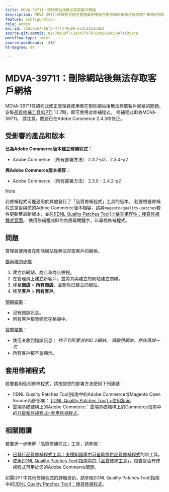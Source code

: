 ```yaml
---
title: MDVA-39711：刪除網站後無法存取客戶網格
description: MDVA-39711修補程式修正管理員使用者在刪除網站後無法存取客戶網格的問題。 安裝[Quality Patches Tool (QPT)](https://experienceleague.adobe.com/en/docs/commerce-knowledge-base/kb/announcements/commerce-announcements/magento-quality-patches-released-new-tool-to-self-serve-quality-patches) 1.1.7時，即可使用此修補程式。 修補程式ID為MDVA-39711。 請注意，問題已在Adobe Commerce 2.4.3中修正。
feature: Configuration
role: Admin
exl-id: 7ddca2e7-86f5-4ffd-9c00-ea4c511ab663
source-git-commit: 81c78439f7c243437b7b76dc80560c847af95ace
workflow-type: tm+mt
source-wordcount: '416'
ht-degree: 0%

---
```


# MDVA-39711：刪除網站後無法存取客戶網格

MDVA-39711修補程式修正管理員使用者在刪除網站後無法存取客戶網格的問題。 安裝[品質修補工具(QPT)](https://experienceleague.adobe.com/en/docs/commerce-knowledge-base/kb/announcements/commerce-announcements/magento-quality-patches-released-new-tool-to-self-serve-quality-patches) 1.1.7時，即可使用此修補程式。 修補程式ID為MDVA-39711。 請注意，問題已在Adobe Commerce 2.4.3中修正。

## 受影響的產品和版本

**已為Adobe Commerce版本建立修補程式：**

* Adobe Commerce （所有部署方法） 2.3.7-p2、2.3.4-p2

**與Adobe Commerce版本相容：**

* Adobe Commerce （所有部署方法） 2.3.0 - 2.4.2-p2

>[!NOTE]
>
>此修補程式可能適用於其他發行了「品質修補程式」工具的版本。 若要檢查修補程式是否與您的Adobe Commerce版本相容，請將`magento/quality-patches`套件更新至最新版本，並在[[!DNL Quality Patches Tool]上檢查相容性：搜尋修補程式頁面](https://experienceleague.adobe.com/en/docs/commerce-knowledge-base/kb/announcements/commerce-announcements/magento-quality-patches-released-new-tool-to-self-serve-quality-patches)。 使用修補程式ID作為搜尋關鍵字，以尋找修補程式。

## 問題

管理員使用者在刪除網站後無法存取客戶的網格。

<u>要再現的步驟</u>：

1. 建立新網站、商店和商店檢視。
1. 在管理員上建立新客戶，並將其與建立的網站建立關聯。
1. 移至&#x200B;**商店** > **所有商店**，並刪除已建立的網站。
1. 移至&#x200B;**客戶** > **所有客戶**。

<u>預期結果</u>：

* 沒有錯誤訊息。
* 所有客戶都會顯示在格線中。

<u>實際結果</u>：

* 使用者收到錯誤訊息： *找不到所要求的ID 2網站。 請驗證網站，然後再試一次*
* 所有客戶都不會顯示。

## 套用修補程式

若要套用個別修補程式，請根據您的部署方法使用下列連結：

* [!DNL Quality Patches Tool]指南中的Adobe Commerce或Magento Open Source內部部署： [[!DNL Quality Patches Tool] >使用狀況](/help/tools/quality-patches-tool/usage.md)。
* 雲端基礎結構上的Adobe Commerce：雲端基礎結構上的Commerce指南中的[升級和修補程式>套用修補程式](https://experienceleague.adobe.com/docs/commerce-cloud-service/user-guide/develop/upgrade/apply-patches.html)。

## 相關閱讀

若要進一步瞭解「品質修補程式」工具，請參閱：

* [已發行品質修補程式工具：支援知識庫中可自助提供品質修補程式](https://experienceleague.adobe.com/en/docs/commerce-knowledge-base/kb/announcements/commerce-announcements/magento-quality-patches-released-new-tool-to-self-serve-quality-patches)的新工具。
* [使用[!DNL Quality Patches Tool]指南中的「品質修補工具」](/help/tools/quality-patches-tool/patches-available-in-qpt/check-patch-for-magento-issue-with-magento-quality-patches.md)，檢查是否有修補程式可用於您的Adobe Commerce問題。

如需QPT中其他修補程式的詳細資訊，請參閱[!DNL Quality Patches Tool]指南中的[[!DNL Quality Patches Tool]：搜尋修補程式](https://experienceleague.adobe.com/tools/commerce-quality-patches/index.html)。

